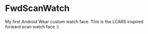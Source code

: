 FwdScanWatch
============

My first Android Wear custom watch face.  This is the LCARS inspired forward scan watch face :)
